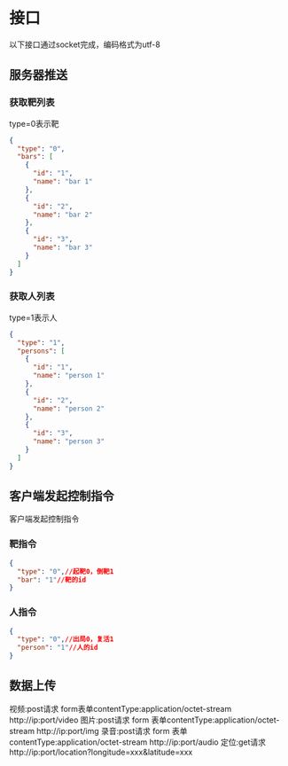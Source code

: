 # 接口

以下接口通过socket完成，编码格式为utf-8

## 服务器推送

### 获取靶列表

type=0表示靶
```json {.line-numbers}
{
  "type": "0",
  "bars": [
    {
      "id": "1",
      "name": "bar 1"
    },
    {
      "id": "2",
      "name": "bar 2"
    },
    {
      "id": "3",
      "name": "bar 3"
    }
  ]
}

```
### 获取人列表

type=1表示人
```json {.line-numbers}
{
  "type": "1",
  "persons": [
    {
      "id": "1",
      "name": "person 1"
    },
    {
      "id": "2",
      "name": "person 2"
    },
    {
      "id": "3",
      "name": "person 3"
    }
  ]
}

```

## 客户端发起控制指令

客户端发起控制指令

### 靶指令

```json
{
  "type": "0",//起靶0，倒靶1
  "bar": "1"//靶的id
}
```

### 人指令


```json
{
  "type": "0",//出局0，复活1
  "person": "1"//人的id
}
```
## 数据上传

视频:post请求
form表单contentType:application/octet-stream
http://ip:port/video
图片:post请求
form 表单contentType:application/octet-stream
http://ip:port/img
录音:post请求
form 表单contentType:application/octet-stream
http://ip:port/audio
定位:get请求
http://ip:port/location?longitude=xxx&latitude=xxx


